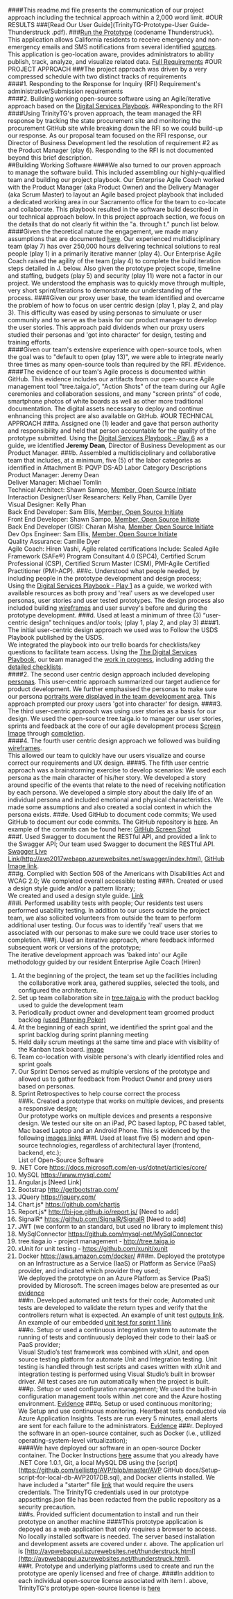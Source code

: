 ####This readme.md file presents the communication of our project approach including the technical approach within a 2,000 word limit.
#OUR RESULTS
###[Read Our User Guide](TrinityTG-Prototype-User Guide-Thunderstruck .pdf).
###[Run the Prototype](http://avpwebappui.azurewebsites.net/thunderstruck.html) (codename Thunderstruck).  This application allows California residents to receive emergency and non-emergency emails and SMS notifications from several identified [sources](https://github.com/sellisttg/AVP/blob/master/AVP%20GitHub%20docs/RFI_CDT-ADPQ-0117_-_Prototype_B_Resources.pdf).  This application is geo-location aware, provides administrators to ability publish, track, analyze, and visualize related data. [Full Requirements](https://github.com/sellisttg/AVP/blob/master/AVP%20GitHub%20docs/Prototype%20B%20Requirements.pdf)
#OUR PROJECT APPROACH
###The project approach was driven by a very compressed schedule with two distinct tracks of requirements  
####1. Responding to the Response for Inquiry (RFI) Requirement's administrative/Submission requirements  
####2. Building working open-source software using an Agile/iterative approach based on the [Digital Services Playbook](https://playbook.cio.gov/).
##Responding to the RFI
####Using TrinityTG's proven approach, the team managed the RFI response by tracking the state procurement site and monitoring the procurement GitHub site while breaking down the RFI so we could build-up our response. As our proposal team focused on the RFI response, our Director of Business Development led the resolution of requirement #2 as the Product Manager (play 6). Responding to the RFI is not documented beyond this brief description.  
##Building Working Software
####We also turned to our proven approach to manage the software build. This included assembling our highly-qualified team and building our project playbook. Our Enterprise Agile Coach worked with the Product Manager (aka Product Owner) and the Delivery Manager (aka Scrum Master) to layout an Agile based project playbook that included a dedicated working area in our Sacramento office for the team to co-locate and collaborate. This playbook resulted in the software build described in our technical approach below. In this project approach  section, we focus on the details that do not clearly fit within the "a. through t." punch list below.  
####Given the theoretical nature the engagement, we made many assumptions that are documented [here](https://github.com/sellisttg/AVP/blob/master/AVP%20GitHub%20docs/Assumptions.md). Our experienced multidisciplinary team (play 7) has over 250,000 hours delivering technical solutions to real people (play 1) in a primarily iterative manner (play 4). Our Enterprise Agile Coach raised the agility of the team (play 4) to complete the build iteration steps detailed in J. below. Also given the prototype project scope, timeline and staffing, budgets (play 5) and security (play 11) were not a factor in our project.  We understood the emphasis was to quickly move through multiple, very short sprint/iterations to demonstrate our understanding of the process. 
####Given our proxy user base, the team identified and overcame the problem of how to focus on user centric design (play 1, play 2, and play 3). This difficulty was eased by using personas to simuluate or user community and to serve as the basis for our product manager to develop the user stories. This approach paid dividends when our proxy users studied their personas and 'got into character' for design, testing and training efforts.   
####Given our team's extensive experience with open-source tools, when the goal was to "default to open (play 13)", we were able to integrate nearly three times as many open-source tools than required by the RFI. 
#Evidence.
####The evidence of our team's Agile process is documented within GitHub.  This evidence includes our artifacts from our open-source Agile management tool "tree.taiga.io", "Action Shots" of the team during our Agile ceremonies and collaboration sessions, and many "screen prints" of code, smartphone photos of white boards as well as other more traditional documentation. The digital assets necessary to deploy and continue enhnancing this project are also available on GitHub.
#OUR TECHNICAL APPROACH
###a. Assigned one (1) leader and gave that person authority and responsibility and held that person accountable for the quality of the prototype submitted. 
Using the [Digital Services Playbook - Play 6](https://playbook.cio.gov/#play6) as a guide, we identified **Jeremy Dean**, Director of Business Development as our Product Manager.
###b. Assembled a multidisciplinary and collaborative team that includes, at a minimum, five (5) of  the  labor  categories  as  identified  in  Attachment  B:  PQVP DS-AD  Labor  Category  Descriptions  
Product Manager: Jeremy Dean  
Deliver Manager: Michael Tomlin  
Technical Architect: Shawn Sampo, [Member, Open Source Initiate](https://opensource.org/)   
Interaction Designer/User Researchers: Kelly Phan, Camille Dyer  
Visual Designer: Kelly Phan  
Back End Developer: Sam Ellis, [Member, Open Source Initiate](https://opensource.org/)   
Front End Developer: Shawn Sampo,  [Member, Open Source Initiate](https://opensource.org/)   
Back End Developer (GIS): Charan Misha, [Member, Open Source Initiate](https://opensource.org/)  
Dev Ops Engineer: Sam Ellis,  [Member, Open Source Initiate](https://opensource.org/)  
Quality Assurance: Camille Dyer  
Agile Coach: Hiren Vashi, Agile related certifications Include: Scaled Agile Framework (SAFe®) Program Consultant 4.0 (SPC4), Certified Scrum Professional (CSP), Certified Scrum Master (CSM), PMI-Agile Certified Practitioner (PMI-ACP).
###c.  Understood what people needed, by including people in the prototype development and design process;  
Using the [Digital Services Playbook - Play 1](https://playbook.cio.gov/#play1) as a guide, we worked with available resources as both proxy and 'real' users as we developed user personas, user stories and user tested prototypes. The design process also included building [wireframes](https://github.com/sellisttg/AVP/blob/master/AVP%20GitHub%20docs/wireframe_index.md) and user survey's before and during the prototype development.
###d.   Used at least a minimum of three (3) “user-centric design” techniques and/or tools; (play 1, play 2, and play 3)
####1. The initial user-centric design approach we used was to Follow the USDS Playbook published by the USDS.  
We integrated the playbook into our trello boards for checklists/key questions to facilitate team access. Using the [The Digital Services Playbook](https://playbook.cio.gov/), our team managed the [work in progress](https://cloud.githubusercontent.com/assets/23264395/23351792/20e96844-fc78-11e6-87cd-a7e92e07773d.png), including adding the [detailed checklists](https://cloud.githubusercontent.com/assets/23264395/23351810/46e243e0-fc78-11e6-99b8-b8e69242fefe.png).  
####2. The second user centric design approach included developing [personas](https://github.com/sellisttg/AVP/blob/master/AVP%20GitHub%20docs/UserPersonas2.0.pdf).
This user-centric approach summarized our target audience for product development. We further emphasised the personas to make sure our persona [portraits were displayed in the team development area](https://cloud.githubusercontent.com/assets/23264395/23387351/bdc5b102-fd10-11e6-9753-902d57caca76.jpg).  This approach prompted our proxy users 'got into character' for design.
####3. The third user-centric approach was using user stories as a basis for our design.
We used the open-source tree.taiga.io to manager our user stories, sprints and feedback at the core of our agile development process [Screen Image](https://github.com/sellisttg/AVP/blob/master/AVP%20GitHub%20docs/screen%20images/Tree.taiga.io-user-stories-sprint-1.png) through [completion](https://github.com/sellisttg/AVP/blob/master/AVP%20GitHub%20docs/screen%20images/j.AVP-Sprint-Completion.JPG).  
####4. The fourth user centric design approach we followed was building [wireframes](https://github.com/sellisttg/AVP/blob/master/AVP%20GitHub%20docs/wireframe_index.md).  
This allowed our team to quickly have our users visualize and course correct our requirements and UX design.
####5. The fifth user centric approach was a brainstorming exercise to develop scenarios:
We used each persona as the main character of his/her story. We developed a story around specific of the events that relate to the need of receiving notification by each persona. We developed a simple story about the daily life of an individual persona and included emotional and physical characteristics. We made some assumptions and also created a social context in which the persona exists.
###e.   Used GitHub to document code commits; 
We used GitHub to document our code commits. The GitHub repository is [here](https://github.com/sellisttg/AVP).  An example of the commits can be found here: [GitHub Screen Shot](https://cloud.githubusercontent.com/assets/23264395/23351069/ae61853a-fc73-11e6-9e9a-630ae6d2407b.png)  
###f. Used Swagger to document the RESTful API, and provided a link to the Swagger API; 
Our team used Swagger to document the RESTful API. [Swagger Live Link(http://avp2017webapp.azurewebsites.net/swagger/index.html)](http://avp2017webapp.azurewebsites.net/swagger/index.html), [GitHub Image link](https://cloud.githubusercontent.com/assets/23264395/23522378/9d6ad4cc-ff37-11e6-8ba7-e150f9639be7.png).   
###g. Complied with Section 508 of the Americans with Disabilities Act and WCAG 2.0; 
We completed overall accessible testing 
###h. Created or used a design style guide and/or a pattern library;  
We created and used a design style guide.  [Link](https://github.com/sellisttg/AVP/blob/master/AVP%20GitHub%20docs/h.1-Thunderstruck_StyleGuide_Draft_v2.pdf)  
###i. Performed usability tests with people; 
Our residents test users performed usability testing. In addition to our users outside the project team, we also solicited volunteers from outside the team to perform additional user testing.  Our focus was to identify 'real' users that we associated with our personas to make sure we could trace user stories to completion.
###j. Used an iterative approach, where feedback informed subsequent work or versions of the prototype;  
The iterative development approach was 'baked into' our Agile methodology guided by our resident Enterprise Agile Coach (Hiren)  
1. At the beginning of the project, the team set up the facilities including the collaborative work area, gathered supplies, selected the tools, and configured the architecture.  
2. Set up team collaboration site in [tree.taiga.io](https://github.com/sellisttg/AVP/blob/master/AVP%20GitHub%20docs/screen%20images/j.tree.taiga.io-all-sprints-complete.jpg) with the product backlog used to guide the development team  
3. Periodically product owner and development team groomed product backlog [(used Planning Poker)](https://cloud.githubusercontent.com/assets/23264395/23377082/6d2ef5be-fce3-11e6-8f10-9d5e17832427.jpg)      
4. At the beginning of each sprint, we identified the sprint goal and the sprint backlog during sprint planning meeting  
5. Held daily scrum meetings at the same time and place with visibility of the Kanban task board. [image](https://cloud.githubusercontent.com/assets/23264395/23535136/5b96e2cc-ff71-11e6-98cf-4c549d5d8057.jpg)  
6. Team co-location with visible persona's with clearly identified roles and sprint goals  
7. Our Sprint Demos served as multiple versions of the prototype and allowed us to gather feedback from Product Owner and proxy users based on personas.    
8. Sprint Retrospectives to help course correct the process  
###k. Created a prototype that works on multiple devices, and presents a responsive design;   
Our prototype works on multiple devices and presents a responsive design. We tested our site on an iPad, PC based laptop, 
PC based tablet, Mac based Laptop and an Android Phone. This is evidenced by the following [images links]( 
https://github.com/sellisttg/AVP/blob/master/AVP%20GitHub%20docs/multipledevices.md)
###l.    Used at least five (5) modern and open-source technologies, regardless of architectural layer (frontend, backend, etc.);  
List of Open-Source Software  
1. .NET Core https://docs.microsoft.com/en-us/dotnet/articles/core/   
2. MySQL https://www.mysql.com/  
3. Angular.js [Need Link]  
4. Bootstrap http://getbootstrap.com/   
5. JQuery https://jquery.com/  
6. Chart.js* https://github.com/chartjs  
7. Report.js* http://bi-joe.github.io/report.js/ [Need to add]  
8. SignalR* https://github.com/SignalR/SignalR [Need to add]  
9. JWT (we conform to an 
standard, but used no library to implement this)     
10. MySqlConnector https://github.com/mysql-net/MySqlConnector  
11. tree.tiaga.io - project management - http://tree.taiga.io  
12. xUnit for unit testing - https://github.com/xunit/xunit  
13. Docker https://aws.amazon.com/docker/
###m.  Deployed the prototype on an Infrastructure as a Service (IaaS) or Platform as Service (PaaS) provider, and indicated which provider they used;   
We deployed the prototype on an Azure Platform as Service (PaaS) provided by Microsoft. The screen images below are presented as our [evidence](https://github.com/sellisttg/AVP/blob/master/AVP%20GitHub%20docs/m.1-PaaS-evidence.md)   
###n.  Developed automated unit tests for their code;
Automated unit tests are developed to validate the return types and verify that the controllers return what is expected. An example of unit test [outputs link](https://cloud.githubusercontent.com/assets/23264395/23348944/a984b308-fc63-11e6-880f-4692cd0fd90a.png).    
An example of our embedded [unit test for sprint 1 link](https://cloud.githubusercontent.com/assets/23264395/23374564/af400470-fcd9-11e6-89b6-4aa6e9795a0f.png)  
###o.   Setup  or  used  a  continuous  integration  system  to  automate  the  running  of  tests  and  continuously deployed their code to their IaaS or PaaS provider;   
Visual Studio’s test framework was combined with xUnit, and open source testing platform for automate Unit and Integration testing. Unit testing is handled through test scripts and cases written with xUnit and integration testing is performed using Visual Studio’s built in browser driver. All test cases are run automatically when the project is built.
###p.   Setup or used configuration management; 
We used the built-in configuration management tools within .net core and the Azure hosting environment. [Evidence](https://github.com/sellisttg/AVP/blob/master/AVP%20GitHub%20docs/p1-configiguration-management-evidence.md) 
###q.   Setup or used continuous monitoring;  
We Setup and use continuous monitoring.  Heartbeat tests conducted via Azure Application Insights. Tests are run every 5 minutes, email alerts are sent for each failure to the  administrators. [Evidence](https://github.com/sellisttg/AVP/blob/master/AVP%20GitHub%20docs/q.1-continuous-monitoring-evidence.md)
###r.    Deployed  the  software  in  an  open-source  container,  such  as  Docker (i.e., utilized  operating-system-level virtualization);  
####We have deployed our software in an open-source Docker container. The Docker Instructions [here](https://github.com/sellisttg/AVP/blob/master/AVP%20GitHub%20docs/ThunderstruckDockerDevelopmentInstallation.pdf) assume that you already have .NET Core 1.0.1, Git, a local MySQL DB using the [script](https://github.com/sellisttg/AVP/blob/master/AVP GitHub docs/Setup-script-for-local-db-AVP2017DB.sql), and Docker clients installed. We have included a "starter" file [link](https://github.com/sellisttg/AVP/blob/master/AVP%20GitHub%20docs/appsettings.Development.json) that would require the users credentials. The TrinityTG credentials used in our prototype appsettings.json file has been redacted from the public repository as a security precaution.   
###s.   Provided sufficient documentation to install and run their prototype on another machine
####This prototype application is depoyed as a web application that only requires a browser to access.  No locally installed software is needed. The server based installation and development assets are covered under r. above.  The application url is [http://avpwebappui.azurewebsites.net/thunderstruck.html](http://avpwebappui.azurewebsites.net/thunderstruck.html).  
###t. Prototype  and  underlying  platforms  used  to  create  and  run  the  prototype  are  openly  licensed and free of charge.
####In addition to each individual open-source license associated with item l. above, TrinityTG's prototype open-source license is [here](https://github.com/sellisttg/AVP/blob/master/AVP%20GitHub%20docs/MITLicense.md)
